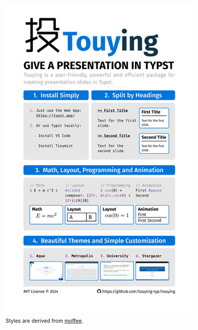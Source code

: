 ![touying-poster](poster.png)

Styles are derived from [moffee](https://github.com/BMPixel/moffee).
